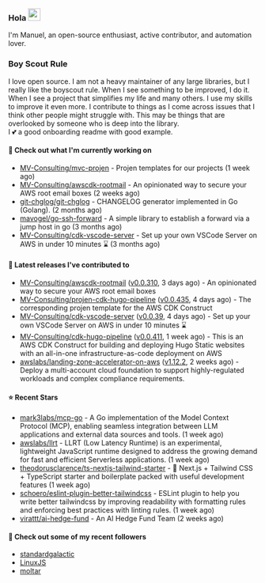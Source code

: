 ### Hola <img src="https://media.giphy.com/media/hvRJCLFzcasrR4ia7z/giphy.gif" width="25px">

I'm Manuel, an open-source enthusiast, active contributor, and automation lover.

### Boy Scout Rule

I love open source. I am not a heavy maintainer of any large libraries, but I really like the boyscout rule. 
When I see something to be improved, I do it. When I see a project
that simplifies my life and many others. I use my skills to improve it even more.
I contribute to things as I come across issues that I think other people might struggle with. 
This may be things that are overlooked by someone who is deep into the library.  
I 💕 a good onboarding readme with good example.



#### 👷 Check out what I'm currently working on

- [MV-Consulting/mvc-projen](https://github.com/MV-Consulting/mvc-projen) - Projen templates for our projects (1 week ago)
- [MV-Consulting/awscdk-rootmail](https://github.com/MV-Consulting/awscdk-rootmail) - An opinionated way to secure your AWS root email boxes (2 weeks ago)
- [git-chglog/git-chglog](https://github.com/git-chglog/git-chglog) - CHANGELOG generator implemented in Go (Golang). (2 months ago)
- [mavogel/go-ssh-forward](https://github.com/mavogel/go-ssh-forward) - A simple library to establish a forward via a jump host in go (3 months ago)
- [MV-Consulting/cdk-vscode-server](https://github.com/MV-Consulting/cdk-vscode-server) - Set up your own VSCode Server on AWS in under 10 minutes ⌛️ (3 months ago)

#### 🔭 Latest releases I've contributed to

- [MV-Consulting/awscdk-rootmail](https://github.com/MV-Consulting/awscdk-rootmail) ([v0.0.310](https://github.com/MV-Consulting/awscdk-rootmail/releases/tag/v0.0.310), 3 days ago) - An opinionated way to secure your AWS root email boxes
- [MV-Consulting/projen-cdk-hugo-pipeline](https://github.com/MV-Consulting/projen-cdk-hugo-pipeline) ([v0.0.435](https://github.com/MV-Consulting/projen-cdk-hugo-pipeline/releases/tag/v0.0.435), 4 days ago) - The corresponding projen template for the AWS CDK Construct
- [MV-Consulting/cdk-vscode-server](https://github.com/MV-Consulting/cdk-vscode-server) ([v0.0.39](https://github.com/MV-Consulting/cdk-vscode-server/releases/tag/v0.0.39), 4 days ago) - Set up your own VSCode Server on AWS in under 10 minutes ⌛️
- [MV-Consulting/cdk-hugo-pipeline](https://github.com/MV-Consulting/cdk-hugo-pipeline) ([v0.0.411](https://github.com/MV-Consulting/cdk-hugo-pipeline/releases/tag/v0.0.411), 1 week ago) - This is an AWS CDK Construct for building and deploying Hugo Static websites with an all-in-one infrastructure-as-code deployment on AWS
- [awslabs/landing-zone-accelerator-on-aws](https://github.com/awslabs/landing-zone-accelerator-on-aws) ([v1.12.2](https://github.com/awslabs/landing-zone-accelerator-on-aws/releases/tag/v1.12.2), 2 weeks ago) - Deploy a multi-account cloud foundation to support highly-regulated workloads and complex compliance requirements.

#### ⭐ Recent Stars

- [mark3labs/mcp-go](https://github.com/mark3labs/mcp-go) - A Go implementation of the Model Context Protocol (MCP), enabling seamless integration between LLM applications and external data sources and tools. (1 week ago)
- [awslabs/llrt](https://github.com/awslabs/llrt) - LLRT (Low Latency Runtime) is an experimental, lightweight JavaScript runtime designed to address the growing demand for fast and efficient Serverless applications. (1 week ago)
- [theodorusclarence/ts-nextjs-tailwind-starter](https://github.com/theodorusclarence/ts-nextjs-tailwind-starter) - 🔋 Next.js &#43; Tailwind CSS &#43; TypeScript starter and boilerplate packed with useful development features (1 week ago)
- [schoero/eslint-plugin-better-tailwindcss](https://github.com/schoero/eslint-plugin-better-tailwindcss) - ESLint plugin to help you write better tailwindcss by improving readability with formatting rules and enforcing best practices with linting rules. (1 week ago)
- [virattt/ai-hedge-fund](https://github.com/virattt/ai-hedge-fund) - An AI Hedge Fund Team (2 weeks ago)

#### 👯 Check out some of my recent followers

- [standardgalactic](https://github.com/standardgalactic)
- [LinuxJS](https://github.com/LinuxJS)
- [moltar](https://github.com/moltar)




